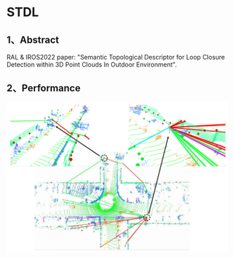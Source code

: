 # STDL
## 1、Abstract

RAL & IROS2022 paper: "Semantic Topological Descriptor for Loop Closure Detection within 3D Point Clouds In Outdoor Environment".

## 2、Performance

![perfomance](https://github.com/IATBOMSW/STDL/blob/main/images/SemanticTopologicalGraph.png?raw=true)
